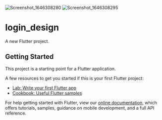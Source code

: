 ![Screenshot_1646308280](https://user-images.githubusercontent.com/60196149/156567156-957d28f2-e49f-467d-8f51-b28298c8932e.png)
![Screenshot_1646308295](https://user-images.githubusercontent.com/60196149/156567166-b67a1e12-4f85-42c7-99df-6124580f1d0a.png)
# login_design

A new Flutter project.

## Getting Started

This project is a starting point for a Flutter application.

A few resources to get you started if this is your first Flutter project:

- [Lab: Write your first Flutter app](https://flutter.dev/docs/get-started/codelab)
- [Cookbook: Useful Flutter samples](https://flutter.dev/docs/cookbook)

For help getting started with Flutter, view our
[online documentation](https://flutter.dev/docs), which offers tutorials,
samples, guidance on mobile development, and a full API reference.
